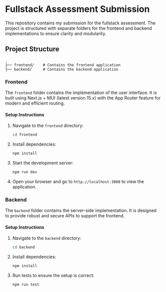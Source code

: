 # Fullstack Assessment Submission

This repository contains my submission for the fullstack assessment. The project is structured with separate folders for the frontend and backend implementations to ensure clarity and modularity.

## Project Structure

```
.
├── frontend/    # Contains the frontend application
├── backend/     # Contains the backend application
```

### Frontend
The `frontend` folder contains the implementation of the user interface. It is built using Next.js + MUI (latest version 15.x) with the App Router feature for modern and efficient routing.

#### Setup Instructions
1. Navigate to the `frontend` directory:
   ```bash
   cd frontend
   ```
2. Install dependencies:
   ```bash
   npm install
   ```
3. Start the development server:
   ```bash
   npm run dev
   ```
4. Open your browser and go to `http://localhost:3000` to view the application.

### Backend
The `backend` folder contains the server-side implementation. It is designed to provide robust and secure APIs to support the frontend.

#### Setup Instructions
1. Navigate to the `backend` directory:
   ```bash
   cd backend
   ```
2. Install dependencies:
   ```bash
   npm install
   ```
3. Run tests to ensure the setup is correct:
   ```bash
   npm run test
